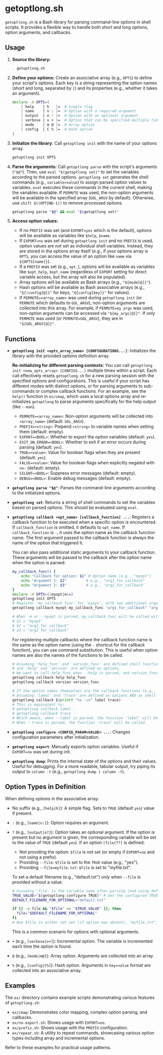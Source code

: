 # getoptlong.sh

`getoptlong.sh` is a Bash library for parsing command-line options in shell scripts. It provides a flexible way to handle both short and long options, option arguments, and callbacks.

## Usage

1.  **Source the library:**
    ```bash
    . getoptlong.sh
    ```

2.  **Define your options:**
    Create an associative array (e.g., `OPTS`) to define your script's options. Each key is a string representing the option names (short and long, separated by `|`) and its properties (e.g., whether it takes an argument).

    ```bash
    declare -A OPTS=(
        [ help    | h   ]=  # Simple flag
        [ name    | n : ]=  # Option with a required argument
        [ output  | o ? ]=  # Option with an optional argument
        [ verbose | v + ]=  # Option that can be specified multiple times (increments)
        [ mode    | m @ ]=  # Array option
        [ config  | C % ]=  # Hash option
    )
    ```

3.  **Initialize the library:**
    Call `getoptlong init` with the name of your options array.

    ```bash
    getoptlong init OPTS
    ```

4.  **Parse the arguments:**
    Call `getoptlong parse` with the script's arguments (`"$@"`). Then, use `eval "$(getoptlong set)"` to set the variables according to the parsed options. `getoptlong set` generates the shell commands (e.g., `variable=value`) to assign parsed option values to variables. `eval` executes these commands in the current shell, making the variables available. If `PERMUTE` was used, the non-option arguments will be available in the specified array (`GOL_ARGV` by default). Otherwise, use `shift $((OPTIND-1))` to remove processed options.

    ```bash
    getoptlong parse "$@" && eval "$(getoptlong set)" 
    ```

5.  **Access option values:**
    - If no `PREFIX` was set (and `EXPORT=yes` which is the default), options will be available as variables like `$help`, `$name`.
    - If `EXPORT=no` was set during `getoptlong init` and no `PREFIX` is used, option values are not set as individual shell variables. Instead, they are stored in the options array itself (e.g., if your options array is `OPTS`, you can access the value of an option like `name` via `${OPTS[name]}`).
    - If a `PREFIX` was set (e.g., `opt_`), options will be available as variables like `$opt_help`, `$opt_name` (regardless of `EXPORT` setting for direct variable access, but the array will also be populated).
    - Array options will be available as Bash arrays (e.g., `"${mode[@]}"`).
    - Hash options will be available as Bash associative arrays (e.g., `"${!config[@]}"` for keys, `"${config[key]}"` for values).
    - If `PERMUTE=<array_name>` was used during `getoptlong init` (or `PERMUTE` which defaults to `GOL_ARGV`), non-option arguments are collected into this array. For example, if `PERMUTE=my_args` was used, non-option arguments can be accessed via `"${my_args[@]}"`. If only `PERMUTE` was used (or `PERMUTE=GOL_ARGV`), they are in `"${GOL_ARGV[@]}"`.

## Functions

-   **`getoptlong init <opts_array_name> [CONFIGURATIONS...]`**:
    Initializes the library with the provided options definition array.

    **Re-initializing for different parsing contexts:**
    You can call `getoptlong init <new_opts_array> [CONFIGS...]` multiple times within a script. Each call effectively resets `getoptlong.sh` for a new parsing session with the specified options and configurations. This is useful if your script has different modes with distinct options, or for parsing arguments to sub-commands or complex callback functions. For an example, see the `help()` function in `ex/cmap`, which uses a local options array and re-initializes `getoptlong` to parse arguments specifically for the help output (like `--man`).

    -   `PERMUTE=<array_name>`: Non-option arguments will be collected into `<array_name>` (default: `GOL_ARGV`).
    -   `PREFIX=<string>`: Prepend `<string>` to variable names when setting them (default: empty).
    -   `EXPORT=<BOOL>`: Whether to export the option variables (default: `yes`).
    -   `EXIT_ON_ERROR=<BOOL>`: Whether to exit if an error occurs during parsing (default: `yes`).
    -   `TRUE=<value>`: Value for boolean flags when they are present (default: `yes`).
    -   `FALSE=<value>`: Value for boolean flags when explicitly negated with `no-` (default: empty).
    -   `SILENT=<BOOL>`: Suppress error messages (default: empty).
    -   `DEBUG=<BOOL>`: Enable debug messages (default: empty).

-   **`getoptlong parse "$@"`**:
    Parses the command-line arguments according to the initialized options.

-   **`getoptlong set`**:
    Returns a string of shell commands to set the variables based on parsed options. This should be evaluated using `eval`.

-   **`getoptlong callback <opt_name> [callback_function] ...`**:
    Registers a callback function to be executed when a specific option is encountered. If `callback_function` is omitted, it defaults to `opt_name`. If `callback_function` is `-`, it uses the option name as the callback function name. The first argument passed to the callback function is always the name of the option that triggered it.

    You can also pass additional static arguments to your callback function. These arguments will be passed to the callback after the option name when the option is parsed:
    ```bash
    my_callback_func() {
        echo "Callback for option: $1" # Option name (e.g., "myopt")
        echo "Argument 1: $2"         # e.g., "arg1_for_callback"
        echo "Argument 2: $3"         # e.g., "arg2_for_callback"
    }
    declare -A OPTS=([myopt|m]=)
    getoptlong init OPTS
    # Register 'my_callback_func' for 'myopt', with two additional arguments
    getoptlong callback myopt my_callback_func "arg1_for_callback" "arg2_for_callback"

    # When -m or --myopt is parsed, my_callback_func will be called with:
    # $1 = "myopt"
    # $2 = "arg1_for_callback"
    # $3 = "arg2_for_callback"
    ```

    For registering multiple callbacks where the callback function name is the same as the option name (using the `-` shortcut for the callback function), you can use command substitution. This is useful when option names are also the names of the functions to be called.
    ```bash
    # Assuming 'help_func' and 'version_func' are defined shell functions
    # and 'help' and 'version' are defined as options.
    # We want to call help_func when --help is parsed, and version_func when --version is parsed.
    getoptlong callback help help_func
    getoptlong callback version version_func

    # If the option names themselves are the callback functions (e.g., a function named 'help' for option 'help'):
    # Assuming 'label' and 'trace' are defined as options AND as shell functions.
    getoptlong callback $(printf "%s -\n" label trace)
    # This is equivalent to:
    # getoptlong callback label -
    # getoptlong callback trace -
    # Which means, when --label is parsed, the function 'label' will be called.
    # When --trace is parsed, the function 'trace' will be called.
    ```

-   **`getoptlong configure <CONFIG_PARAM=VALUE> ...`**:
    Changes configuration parameters after initialization.

-   **`getoptlong export`**:
    Manually exports option variables. Useful if `EXPORT=no` was set during init.

-   **`getoptlong dump`**:
    Prints the internal state of the options and their values. Useful for debugging. For a more readable, tabular output, try piping its output to `column -t` (e.g., `getoptlong dump | column -t`).

## Option Types in Definition

When defining options in the associative array:

-   No suffix (e.g., `[help|h]`): A simple flag. Sets to `TRUE` (default `yes`) value if present.
-   `:` (e.g., `[name|n:]`): Option requires an argument.
-   `?` (e.g., `[output|o?]`): Option takes an optional argument. If the option is present but no argument is given, the corresponding variable will be set to the value of `TRUE` (default `yes`).
    If an option `[file|f?]` is defined:
    - Not providing the option: `$file` is not set (or empty if `EXPORT=no` and not using a prefix).
    - Providing `--file`: `$file` is set to the `TRUE` value (e.g., "yes").
    - Providing `--file=myfile.txt`: `$file` is set to "myfile.txt".

    To set a default filename (e.g., "default.txt") *only* when `--file` is provided without a value:
    ```bash
    # Assuming 'file' is the variable name after parsing (and using default EXPORT=yes, no PREFIX)
    TRUE_VALUE="$(getoptlong configure TRUE)" # Get the configured TRUE value
    DEFAULT_FILENAME_FOR_OPTIONAL="default.txt"

    if [[ -v file && "$file" == "$TRUE_VALUE" ]]; then
      file="$DEFAULT_FILENAME_FOR_OPTIONAL"
    fi
    # Now $file is either not set (if option was absent), "myfile.txt", or "default.txt"
    ```
    This is a common scenario for options with optional arguments.
-   `+` (e.g., `[verbose|v+]`): Incremental option. The variable is incremented each time the option is found.
-   `@` (e.g., `[mode|m@]`): Array option. Arguments are collected into an array.
-   `%` (e.g., `[config|C%]`): Hash option. Arguments in `key=value` format are collected into an associative array.

## Examples

The `ex/` directory contains example scripts demonstrating various features of `getoptlong.sh`:

-   `ex/cmap`: Demonstrates color mapping, complex option parsing, and callbacks.
-   `ex/no-export.sh`: Shows usage with `EXPORT=no`.
-   `ex/prefix.sh`: Shows usage with the `PREFIX` configuration.
-   `ex/repeat.sh`: A utility to repeat commands, showcasing various option types including array and incremental options.

Refer to these examples for practical usage patterns.
